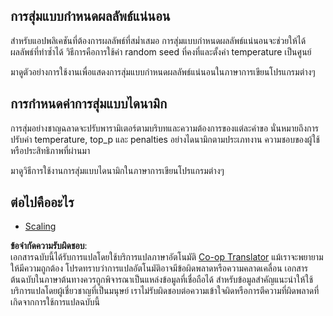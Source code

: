 <!--
CO_OP_TRANSLATOR_METADATA:
{
  "original_hash": "b0de03f7a3ff0204d8356bc61325c459",
  "translation_date": "2025-06-02T20:04:18+00:00",
  "source_file": "05-AdvancedTopics/mcp-sampling/README.md",
  "language_code": "th"
}
-->
## การสุ่มแบบกำหนดผลลัพธ์แน่นอน

สำหรับแอปพลิเคชันที่ต้องการผลลัพธ์ที่สม่ำเสมอ การสุ่มแบบกำหนดผลลัพธ์แน่นอนจะช่วยให้ได้ผลลัพธ์ที่ทำซ้ำได้ วิธีการคือการใช้ค่า random seed ที่คงที่และตั้งค่า temperature เป็นศูนย์

มาดูตัวอย่างการใช้งานเพื่อแสดงการสุ่มแบบกำหนดผลลัพธ์แน่นอนในภาษาการเขียนโปรแกรมต่างๆ

## การกำหนดค่าการสุ่มแบบไดนามิก

การสุ่มอย่างชาญฉลาดจะปรับพารามิเตอร์ตามบริบทและความต้องการของแต่ละคำขอ นั่นหมายถึงการปรับค่า temperature, top_p และ penalties อย่างไดนามิกตามประเภทงาน ความชอบของผู้ใช้ หรือประสิทธิภาพที่ผ่านมา

มาดูวิธีการใช้งานการสุ่มแบบไดนามิกในภาษาการเขียนโปรแกรมต่างๆ

## ต่อไปคืออะไร

- [Scaling](../mcp-scaling/README.md)

**ข้อจำกัดความรับผิดชอบ**:  
เอกสารฉบับนี้ได้รับการแปลโดยใช้บริการแปลภาษาอัตโนมัติ [Co-op Translator](https://github.com/Azure/co-op-translator) แม้เราจะพยายามให้มีความถูกต้อง โปรดทราบว่าการแปลอัตโนมัติอาจมีข้อผิดพลาดหรือความคลาดเคลื่อน เอกสารต้นฉบับในภาษาต้นทางควรถูกพิจารณาเป็นแหล่งข้อมูลที่เชื่อถือได้ สำหรับข้อมูลสำคัญแนะนำให้ใช้บริการแปลโดยผู้เชี่ยวชาญที่เป็นมนุษย์ เราไม่รับผิดชอบต่อความเข้าใจผิดหรือการตีความที่ผิดพลาดที่เกิดจากการใช้การแปลฉบับนี้